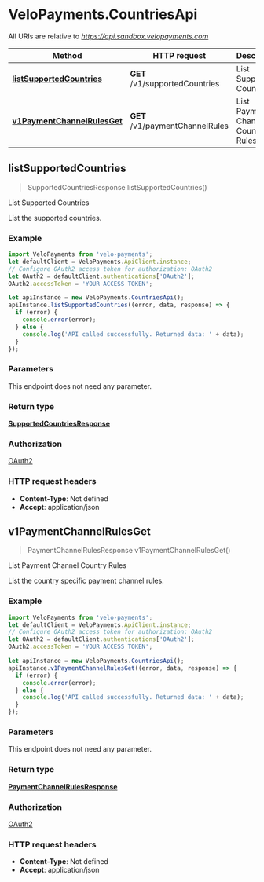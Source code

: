 # VeloPayments.CountriesApi

All URIs are relative to *https://api.sandbox.velopayments.com*

Method | HTTP request | Description
------------- | ------------- | -------------
[**listSupportedCountries**](CountriesApi.md#listSupportedCountries) | **GET** /v1/supportedCountries | List Supported Countries
[**v1PaymentChannelRulesGet**](CountriesApi.md#v1PaymentChannelRulesGet) | **GET** /v1/paymentChannelRules | List Payment Channel Country Rules



## listSupportedCountries

> SupportedCountriesResponse listSupportedCountries()

List Supported Countries

List the supported countries.

### Example

```javascript
import VeloPayments from 'velo-payments';
let defaultClient = VeloPayments.ApiClient.instance;
// Configure OAuth2 access token for authorization: OAuth2
let OAuth2 = defaultClient.authentications['OAuth2'];
OAuth2.accessToken = 'YOUR ACCESS TOKEN';

let apiInstance = new VeloPayments.CountriesApi();
apiInstance.listSupportedCountries((error, data, response) => {
  if (error) {
    console.error(error);
  } else {
    console.log('API called successfully. Returned data: ' + data);
  }
});
```

### Parameters

This endpoint does not need any parameter.

### Return type

[**SupportedCountriesResponse**](SupportedCountriesResponse.md)

### Authorization

[OAuth2](../README.md#OAuth2)

### HTTP request headers

- **Content-Type**: Not defined
- **Accept**: application/json


## v1PaymentChannelRulesGet

> PaymentChannelRulesResponse v1PaymentChannelRulesGet()

List Payment Channel Country Rules

List the country specific payment channel rules.

### Example

```javascript
import VeloPayments from 'velo-payments';
let defaultClient = VeloPayments.ApiClient.instance;
// Configure OAuth2 access token for authorization: OAuth2
let OAuth2 = defaultClient.authentications['OAuth2'];
OAuth2.accessToken = 'YOUR ACCESS TOKEN';

let apiInstance = new VeloPayments.CountriesApi();
apiInstance.v1PaymentChannelRulesGet((error, data, response) => {
  if (error) {
    console.error(error);
  } else {
    console.log('API called successfully. Returned data: ' + data);
  }
});
```

### Parameters

This endpoint does not need any parameter.

### Return type

[**PaymentChannelRulesResponse**](PaymentChannelRulesResponse.md)

### Authorization

[OAuth2](../README.md#OAuth2)

### HTTP request headers

- **Content-Type**: Not defined
- **Accept**: application/json

